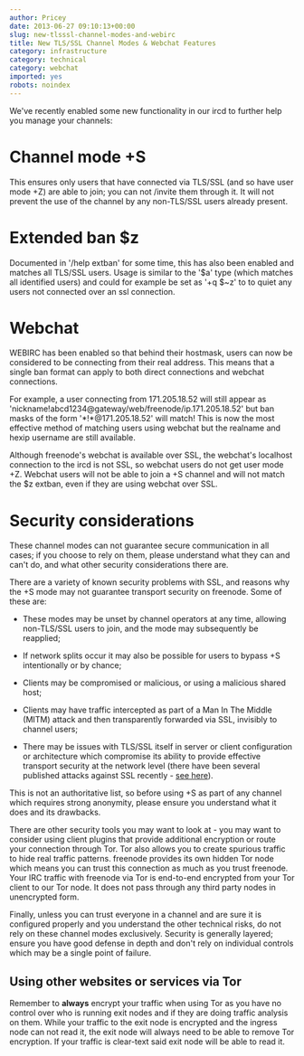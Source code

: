 ```yaml
---
author: Pricey
date: 2013-06-27 09:10:13+00:00
slug: new-tlsssl-channel-modes-and-webirc
title: New TLS/SSL Channel Modes & Webchat Features
category: infrastructure
category: technical
category: webchat
imported: yes
robots: noindex
---
```

We've recently enabled some new functionality in our ircd to further help you manage your channels:


# Channel mode +S


This ensures only users that have connected via TLS/SSL (and so have user mode +Z) are able to join; you can not /invite them through it. It will not prevent the use of the channel by any non-TLS/SSL users already present.


# Extended ban $z


Documented in '/help extban' for some time, this has also been enabled and matches all TLS/SSL users. Usage is similar to the '$a' type (which matches all identified users) and could for example be set as '+q $~z' to to quiet any users not connected over an ssl connection.


# Webchat


WEBIRC has been enabled so that behind their hostmask, users can now be considered to be connecting from their real address. This means that a single ban format can apply to both direct connections and webchat connections.

For example, a user connecting from 171.205.18.52 will still appear as 'nickname!abcd1234@gateway/web/freenode/ip.171.205.18.52' but ban masks of the form '\*!\*@171.205.18.52' will match! This is now the most effective method of matching users using webchat but the realname and hexip username are still available.

Although freenode's webchat is available over SSL, the webchat's localhost connection to the ircd is not SSL, so webchat users do not get user mode +Z. Webchat users will not be able to join a +S channel and will not match the $z extban, even if they are using webchat over SSL.


# Security considerations


These channel modes can not guarantee secure communication in all cases; if you choose to rely on them, please understand what they can and can't do, and what other security considerations there are.

There are a variety of known security problems with SSL, and reasons why the +S mode may not guarantee transport security on freenode. Some of these are:



	
  * These modes may be unset by channel operators at any time, allowing non-TLS/SSL users to join, and the mode may subsequently be reapplied;

	
  * If network splits occur it may also be possible for users to bypass +S intentionally or by chance;

	
  * Clients may be compromised or malicious, or using a malicious shared host;

	
  * Clients may have traffic intercepted as part of a Man In The Middle (MITM) attack and then transparently forwarded via SSL, invisibly to channel users;

	
  * There may be issues with TLS/SSL itself in server or client configuration or architecture which compromise its ability to provide effective transport security at the network level (there have been several published attacks against SSL recently - [see here](http://en.wikipedia.org/wiki/Secure_Socket_Layer#Security)).


This is not an authoritative list, so before using +S as part of any channel which requires strong anonymity, please ensure you understand what it does and its drawbacks.

There are other security tools you may want to look at - you may want to consider using client plugins that provide additional encryption or route your connection through Tor. Tor also allows you to create spurious traffic to hide real traffic patterns. freenode provides its own hidden Tor node which means you can trust this connection as much as you trust freenode. Your IRC traffic with freenode via Tor is end-to-end encrypted from your Tor client to our Tor node. It does not pass through any third party nodes in unencrypted form.

Finally, unless you can trust everyone in a channel and are sure it is configured properly and you understand the other technical risks, do not rely on these channel modes exclusively. Security is generally layered; ensure you have good defense in depth and don't rely on individual controls which may be a single point of failure.


## Using other websites or services via Tor


Remember to **always** encrypt your traffic when using Tor as you have no control over who is running exit nodes and if they are doing traffic analysis on them. While your traffic to the exit node is encrypted and the ingress node can not read it, the exit node will always need to be able to remove Tor encryption. If your traffic is clear-text said exit node will be able to read it.
